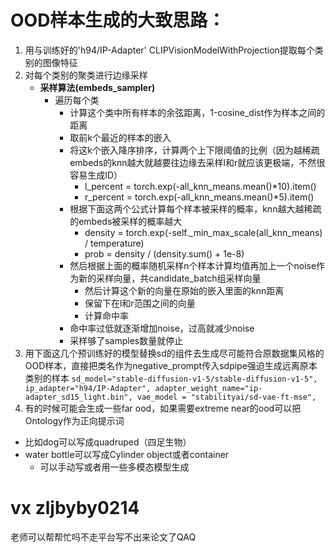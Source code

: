 # OOD样本生成的大致思路：
1. 用与训练好的'h94/IP-Adapter' CLIPVisionModelWithProjection提取每个类别的图像特征
2. 对每个类别的聚类进行边缘采样
   - **采样算法(embeds_sampler)**
      - 遍历每个类
        - 计算这个类中所有样本的余弦距离，1-cosine_dist作为样本之间的距离
        - 取前k个最近的样本的嵌入
        - 将这k个嵌入降序排序，计算两个上下限阈值的比例（因为越稀疏embeds的knn越大就越要往边缘去采样l和r就应该更极端，不然很容易生成ID）
          - l_percent = torch.exp(-all_knn_means.mean()*10).item()
          - r_percent = torch.exp(-all_knn_means.mean()*5).item()
        - 根据下面这两个公式计算每个样本被采样的概率，knn越大越稀疏的embeds被采样的概率越大
          - density = torch.exp(-self._min_max_scale(all_knn_means) / temperature)
          - prob = density / (density.sum() + 1e-8)
        - 然后根据上面的概率随机采样n个样本计算均值再加上一个noise作为新的采样向量，共candidate_batch组采样向量
          - 然后计算这个新的向量在原始的嵌入里面的knn距离
          - 保留下在l和r范围之间的向量
          - 计算命中率
        - 命中率过低就逐渐增加noise，过高就减少noise
        - 采样够了samples数量就停止
3. 用下面这几个预训练好的模型替换sd的组件去生成尽可能符合原数据集风格的OOD样本，直接把类名作为negative_prompt传入sdpipe强迫生成远离原本类别的样本
` sd_model="stable-diffusion-v1-5/stable-diffusion-v1-5",
ip_adapter="h94/IP-Adapter",
adapter_weight_name="ip-adapter_sd15_light.bin",
vae_model = "stabilityai/sd-vae-ft-mse", `
4. 有的时候可能会生成一些far ood，如果需要extreme near的ood可以把Ontology作为正向提示词
- 比如dog可以写成quadruped（四足生物）
- water bottle可以写成Cylinder object或者container
  - 可以手动写或者用一些多模态模型生成

# vx zljbyby0214
老师可以帮帮忙吗不走平台写不出来论文了QAQ



